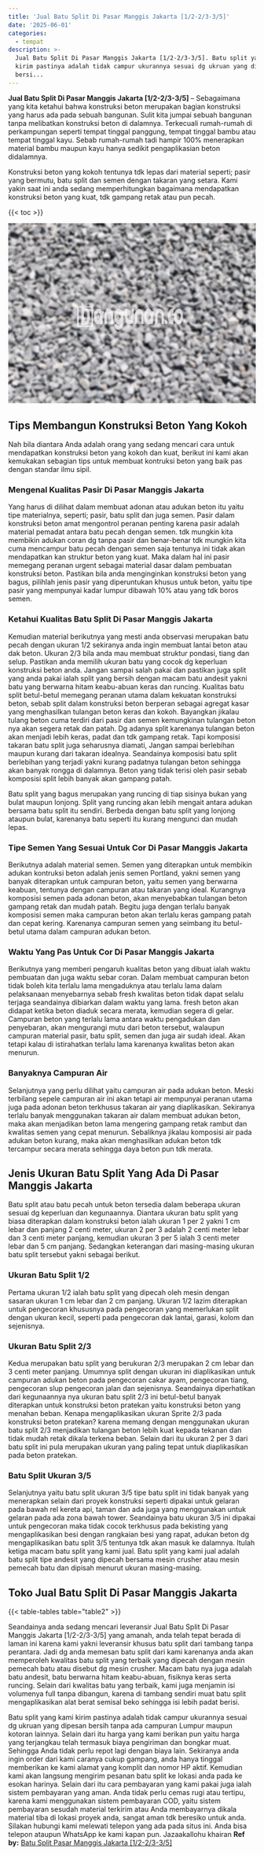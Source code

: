 ```yaml
---
title: 'Jual Batu Split Di Pasar Manggis Jakarta [1/2-2/3-3/5]'
date: '2025-06-01'
categories:
  - tempat
description: >-
  Jual Batu Split Di Pasar Manggis Jakarta [1/2-2/3-3/5]. Batu split yang kami
  kirim pastinya adalah tidak campur ukurannya sesuai dg ukruan yang dipesan
  bersi...
---
```


**Jual Batu Split Di Pasar Manggis Jakarta \[1/2-2/3-3/5\]** – Sebagaimana yang kita ketahui bahwa konstruksi beton merupakan bagian konstruksi yang harus ada pada sebuah bangunan. Sulit kita jumpai sebuah bangunan tanpa melibatkan konstruksi beton di dalamnya. Terkecuali rumah-rumah di perkampungan seperti tempat tinggal panggung, tempat tinggal bambu atau tempat tinggal kayu. Sebab rumah-rumah tadi hampir 100% menerapkan material bambu maupun kayu hanya sedikit pengaplikasian beton didalamnya.

Konstruksi beton yang kokoh tentunya tdk lepas dari material seperti; pasir yang bermutu, batu split dan semen dengan takaran yang setara. Kami yakin saat ini anda sedang memperhitungkan bagaimana mendapatkan konstruksi beton yang kuat, tdk gampang retak atau pun pecah.

{{< toc >}}

![Jual Batu Split Di Pasar Manggis Jakarta [1/2-2/3-3/5]](/images/jual-batu-split-39.png)

## Tips Membangun Konstruksi Beton Yang Kokoh

Nah bila diantara Anda adalah orang yang sedang mencari cara untuk mendapatkan konstruksi beton yang kokoh dan kuat, berikut ini kami akan kemukakan sebagian tips untuk membuat kontruksi beton yang baik pas dengan standar ilmu sipil.

### Mengenal Kualitas Pasir Di Pasar Manggis Jakarta

Yang harus di dilihat dalam membuat adonan atau adukan beton itu yaitu tipe materialnya, seperti; pasir, batu split dan juga semen. Pasir dalam konstruksi beton amat mengontrol peranan penting karena pasir adalah material pemadat antara batu pecah dengan semen. tdk mungkin kita membikin adukan coran dg tanpa pasir dan benar-benar tdk mungkin kita cuma mencampur batu pecah dengan semen saja tentunya ini tidak akan mendapatkan kan struktur beton yang kuat. Maka dalam hal ini pasir memegang peranan urgent sebagai material dasar dalam pembuatan konstruksi beton. Pastikan bila anda menginginkan konstruksi beton yang bagus, pilihlah jenis pasir yang diperuntukan khusus untuk beton, yaitu tipe pasir yang mempunyai kadar lumpur dibawah 10% atau yang tdk boros semen.

### Ketahui Kualitas Batu Split Di Pasar Manggis Jakarta

Kemudian material berikutnya yang mesti anda observasi merupakan batu pecah dengan ukuran 1/2 sekiranya anda ingin membuat lantai beton atau dak beton. Ukuran 2/3 bila anda mau membuat struktur pondasi, tiang dan selup. Pastikan anda memilih ukuran batu yang cocok dg keperluan konstruksi beton anda. Jangan sampai salah pakai dan pastikan juga split yang anda pakai ialah split yang bersih dengan macam batu andesit yakni batu yang berwarna hitam keabu-abuan keras dan runcing. Kualitas batu split betul-betul memegang peranan utama dalam kekuatan konstruksi beton, sebab split dalam konstruksi beton berperan sebagai agregat kasar yang menghasilkan tulangan beton keras dan kokoh. Bayangkan jikalau tulang beton cuma terdiri dari pasir dan semen kemungkinan tulangan beton nya akan segera retak dan patah. Dg adanya split karenanya tulangan beton akan menjadi lebih keras, padat dan tdk gampang retak. Tapi komposisi takaran batu split juga seharusnya diamati, Jangan sampai berlebihan maupun kurang dari takaran idealnya. Seandainya komposisi batu split berlebihan yang terjadi yakni kurang padatnya tulangan beton sehingga akan banyak rongga di dalamnya. Beton yang tidak terisi oleh pasir sebab komposisi split lebih banyak akan gampang patah.

Batu split yang bagus merupakan yang runcing di tiap sisinya bukan yang bulat maupun lonjong. Split yang runcing akan lebih mengait antara adukan bersama batu split itu sendiri. Berbeda dengan batu split yang lonjong ataupun bulat, karenanya batu seperti itu kurang mengunci dan mudah lepas.

### Tipe Semen Yang Sesuai Untuk Cor Di Pasar Manggis Jakarta

Berikutnya adalah material semen. Semen yang diterapkan untuk membikin adukan kontruksi beton adalah jenis semen Portland, yakni semen yang banyak diterapkan untuk campuran beton, yaitu semen yang berwarna keabuan, tentunya dengan campuran atau takaran yang ideal. Kurangnya komposisi semen pada adonan beton, akan menyebabkan tulangan beton gampang retak dan mudah patah. Begitu juga dengan terlalu banyak komposisi semen maka campuran beton akan terlalu keras gampang patah dan cepat kering. Karenanya campuran semen yang seimbang itu betul-betul utama dalam campuran adukan beton.

### Waktu Yang Pas Untuk Cor Di Pasar Manggis Jakarta

Berikutnya yang memberi pengaruh kualitas beton yang dibuat ialah waktu pembuatan dan juga waktu sebar coran. Dalam membuat campuran beton tidak boleh kita terlalu lama mengaduknya atau terlalu lama dalam pelaksanaan menyebarnya sebab fresh kwalitas beton tidak dapat selalu terjaga seandainya dibiarkan dalam waktu yang lama. fresh beton akan didapat ketika beton diaduk secara merata, kemudian segera di gelar. Campuran beton yang terlalu lama antara waktu pengadukan dan penyebaran, akan mengurangi mutu dari beton tersebut, walaupun campuran material pasir, batu split, semen dan juga air sudah ideal. Akan tetapi kalau di istirahatkan terlalu lama karenanya kwalitas beton akan menurun.

### Banyaknya Campuran Air

Selanjutnya yang perlu dilihat yaitu campuran air pada adukan beton. Meski terbilang sepele campuran air ini akan tetapi air mempunyai peranan utama juga pada adonan beton terkhusus takaran air yang diaplikasikan. Sekiranya terlalu banyak menggunakan takaran air dalam membuat adukan beton, maka akan menjadikan beton lama mengering gampang retak rambut dan kwalitas semen yang cepat menurun. Sebaliknya jikalau komposisi air pada adukan beton kurang, maka akan menghasilkan adukan beton tdk tercampur secara merata sehingga daya beton pun tdk merata.

## Jenis Ukuran Batu Split Yang Ada Di Pasar Manggis Jakarta

Batu split atau batu pecah untuk beton tersedia dalam beberapa ukuran sesuai dg keperluan dan kegunaannya. Diantara ukuran batu split yang biasa diterapkan dalam konstruksi beton ialah ukuran 1 per 2 yakni 1 cm lebar dan panjang 2 centi meter, ukuran 2 per 3 adalah 2 centi meter lebar dan 3 centi meter panjang, kemudian ukuran 3 per 5 ialah 3 centi meter lebar dan 5 cm panjang. Sedangkan keterangan dari masing-masing ukuran batu split tersebut yakni sebagai berikut.

### Ukuran Batu Split 1/2

Pertama ukuran 1/2 ialah batu split yang dipecah oleh mesin dengan sasaran ukuran 1 cm lebar dan 2 cm panjang. Ukuran 1/2 lazim diterapkan untuk pengecoran khususnya pada pengecoran yang memerlukan split dengan ukuran kecil, seperti pada pengecoran dak lantai, garasi, kolom dan sejenisnya.

### Ukuran Batu Split 2/3

Kedua merupakan batu split yang berukuran 2/3 merupakan 2 cm lebar dan 3 centi meter panjang. Umumnya split dengan ukuran ini diaplikasikan untuk campuran adukan beton pada pengecoran cakar ayam, pengecoran tiang, pengecoran slup pengecoran jalan dan sejenisnya. Seandainya diperhatikan dari kegunaannya nya ukuran batu split 2/3 ini betul-betul banyak diterapkan untuk konstruksi beton pratekan yaitu konstruksi beton yang menahan beban. Kenapa mengaplikasikan ukuran Sprite 2/3 pada konstruksi beton pratekan? karena memang dengan menggunakan ukuran batu split 2/3 menjadikan tulangan beton lebih kuat kepada tekanan dan tidak mudah retak dikala terkena beban. Selain dari itu ukuran 2 per 3 dari batu split ini pula merupakan ukuran yang paling tepat untuk diaplikasikan pada beton pratekan.

### Batu Split Ukuran 3/5

Selanjutnya yaitu batu split ukuran 3/5 tipe batu split ini tidak banyak yang menerapkan selain dari proyek konstruksi seperti dipakai untuk gelaran pada bawah rel kereta api, taman dan ada juga yang menggunakan untuk gelaran pada ada zona bawah tower. Seandainya batu ukuran 3/5 ini dipakai untuk pengecoran maka tidak cocok terkhusus pada bekisting yang mengaplikasikan besi dengan rangkaian besi yang rapat, adukan beton dg mengaplikasikan batu split 3/5 tentunya tdk akan masuk ke dalamnya. Itulah ketiga macam batu split yang kami jual. Batu split yang kami jual adalah batu split tipe andesit yang dipecah bersama mesin crusher atau mesin pemecah batu dan dipisah menurut ukuran masing-masing.

## Toko Jual Batu Split Di Pasar Manggis Jakarta

{{< table-tables table="table2" >}}

Seandainya anda sedang mencari leveransir Jual Batu Split Di Pasar Manggis Jakarta \[1/2-2/3-3/5\] yang amanah, anda telah tepat berada di laman ini karena kami yakni leveransir khusus batu split dari tambang tanpa perantara. Jadi dg anda memesan batu split dari kami karenanya anda akan memperoleh kwalitas batu split yang terbaik yang dipecah dengan mesin pemecah batu atau disebut dg mesin crusher. Macam batu nya juga adalah batu andesit, batu berwarna hitam keabu-abuan, fisiknya keras serta runcing. Selain dari kwalitas batu yang terbaik, kami juga menjamin isi volumenya full tanpa dibangun, karena di tambang sendiri muat batu split mengaplikasikan alat berat semisal beko sehingga isi lebih padat berisi.

Batu split yang kami kirim pastinya adalah tidak campur ukurannya sesuai dg ukruan yang dipesan bersih tanpa ada campuran Lumpur maupun kotoran lainnya. Selain dari itu harga yang kami berikan pun yaitu harga yang terjangkau telah termasuk biaya pengiriman dan bongkar muat. Sehingga Anda tidak perlu repot lagi dengan biaya lain. Sekiranya anda ingin order dari kami caranya cukup gampang, anda hanya tinggal memberikan ke kami alamat yang komplit dan nomor HP aktif. Kemudian kami akan langsung mengirim pesanan batu split ke lokasi anda pada ke esokan harinya. Selain dari itu cara pembayaran yang kami pakai juga ialah sistem pembayaran yang aman. Anda tidak perlu cemas rugi atau tertipu, karena kami menggunakan sistem pembayaran COD, yaitu sistem pembayaran sesudah material terkirim atau Anda membayarnya dikala material tiba di lokasi proyek anda, sangat aman tdk beresiko untuk anda. Silakan hubungi kami melewati telepon yang ada pada situs ini. Anda bisa telepon ataupun WhatsApp ke kami kapan pun. Jazaakallohu khairan
**Ref by:** [Batu Split Pasar Manggis Jakarta [1/2-2/3-3/5]](https://id.wikipedia.org/wiki/Batu)
